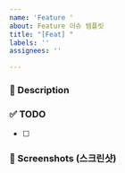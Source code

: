 ```yaml
---
name: 'Feature '
about: Feature 이슈 템플릿
title: "[Feat] "
labels: ''
assignees: ''

---
```


### 📌 Description
<!-- 어떤 이슈인지 설명해주세요. -->

### ✅ TODO 
<!-- 구현해야 하는 것들을 적어주세요. -->
- [ ] 

### 📸 Screenshots (스크린샷)
<!-- 필요하다면 스크린샷을 첨부 -->